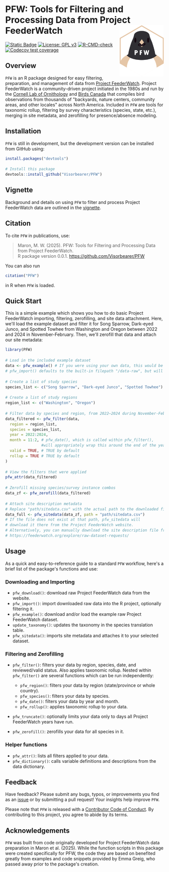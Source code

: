 
# PFW: Tools for Filtering and Processing Data from Project FeederWatch <img src="man/figures/logo.png" align="right" width=140 alt="Hexagonal PFW logo, featuring a Dark-eyed Junco with a seed in its beak."/>

<!-- badges: start -->
[![Static
Badge](https://www.repostatus.org/badges/latest/wip.svg)](https://www.repostatus.org/#wip)
[![License: GPL
v3](https://img.shields.io/badge/License-GPL%20v3-blue.svg)](http://www.gnu.org/licenses/gpl-3.0)
[![R-CMD-check](https://github.com/Visorbearer/PFW/actions/workflows/R-CMD-check.yaml/badge.svg)](https://github.com/Visorbearer/PFW/actions/workflows/R-CMD-check.yaml)
[![Codecov test coverage](https://codecov.io/gh/Visorbearer/PFW/graph/badge.svg)](https://app.codecov.io/gh/Visorbearer/PFW)
<!-- badges: end -->

## Overview

`PFW` is an R package designed for easy filtering, preparation, 
and management of data from [Project FeederWatch](https://feederwatch.org/). 
Project FeederWatch is a community-driven project initiated in the 1980s
and run by the [Cornell Lab of Ornithology](https://www.birds.cornell.edu/) and [Birds Canada](https://www.birdscanada.org/)
that compiles bird observations from thousands of "backyards, nature centers, 
community areas, and other locales" across North America. Included in `PFW`
are tools for taxonomic rollup, filtering by survey characteristics 
(species, state, etc.), merging in site metadata, and zerofilling for presence/absence modeling.

## Installation

`PFW` is still in development, but the development version can be installed from GitHub using:

``` r
install.packages("devtools")

# Install this package
devtools::install_github("Visorbearer/PFW")
```

## Vignette

Background and details on using `PFW` to filter and process Project FeederWatch data are outlined in the [vignette](https://Visorbearer.github.io/PFW/articles/PFW.html).

## Citation

To cite `PFW` in publications, use:

> Maron, M. W. (2025). PFW: Tools for Filtering and Processing Data from Project FeederWatch.  
> R package version 0.0.1. https://github.com/Visorbearer/PFW

You can also run

```r
citation("PFW")
```

in R when `PFW` is loaded.

## Quick Start

This is a simple example which shows you how to do basic Project FeederWatch importing, filtering, zerofilling, and site data attachment.
Here, we'll load the example dataset and filter it for Song Sparrow, Dark-eyed Junco, and Spotted Towhee from Washington
and Oregon between 2022 and 2024 in November-February. Then, we'll zerofill that data and attach our site metadata:

``` r
library(PFW)

# Load in the included example dataset
data <- pfw_example() # If you were using your own data, this would be pfw_import() instead.
# pfw_import() defaults to the built-in filepath "/data-raw", but will accept a different filepath.

# Create a list of study species
species_list <- c("Song Sparrow", "Dark-eyed Junco", "Spotted Towhee")

# Create a list of study regions
region_list <- c("Washington", "Oregon")

# Filter data by species and region, from 2022–2024 during November-February
data_filtered <- pfw_filter(data,
  region = region_list,
  species = species_list,
  year = 2022:2024,
  month = 11:2, # pfw_date(), which is called within pfw_filter(), 
                #will appropriately wrap this around the end of the year.
  valid = TRUE, # TRUE by default
  rollup = TRUE # TRUE by default
)

# View the filters that were applied
pfw_attr(data_filtered)

# Zerofill missing species/survey instance combos
data_zf <- pfw_zerofill(data_filtered)

# Attach site description metadata
# Replace "path/sitedata.csv" with the actual path to the downloaded file
data_full <- pfw_sitedata(data_zf, path = "path/sitedata.csv")
# If the file does not exist at that path, pfw_sitedata will
# download it there from the Project FeederWatch website.
# Alternatively, you can manually download the site description file from:
# https://feederwatch.org/explore/raw-dataset-requests/
```
## Usage

As a quick and easy-to-reference guide to a standard `PFW` workflow, here's
a brief list of the package's functions and use:

### Downloading and Importing

- `pfw_download()`: download raw Project FeederWatch data from the website.
- `pfw_import()`: import downloaded raw data into the R project, optionally filtering it.
- `pfw_example()`: download and/or load the example raw Project FeederWatch dataset.
- `update_taxonomy()`: updates the taxonomy in the species translation table.
- `pfw_sitedata()`: imports site metadata and attaches it to your selected dataset.

### Filtering and Zerofilling

- `pfw_filter()`: filters your data by region, species, date, and reviewed/valid status. Also applies taxonomic rollup.
  Nested within `pfw_filter()` are several functions which can be run independently:
  - `pfw_region()`: filters your data by region (state/province or whole country).
  - `pfw_species()`: filters your data by species.
  - `pfw_date()`: filters your data by year and month.
  - `pfw_rollup()`: applies taxonomic rollup to your data.

- `pfw_truncate()`: optionally limits your data only to days all Project FeederWatch years have run.
- `pfw_zerofill()`: zerofills your data for all species in it.

### Helper functions

- `pfw_attr()`: lists all filters applied to your data.
- `pfw_dictionary()`: calls variable definitions and descriptions from the data dictionary.

## Feedback

Have feedback? Please submit any bugs, typos, or improvements you find as an [issue](https://github.com/Visorbearer/PFW/issues) or by submitting a pull request!
Your insights help improve `PFW`. 

Please note that `PFW` is released with a [Contributor Code of Conduct](https://Visorbearer.github.io/PFW/CODE_OF_CONDUCT.html). By contributing to this project, you agree to abide by its terms.

## Acknowledgements

`PFW` was built from code originally developed for Project FeederWatch data preparation in Maron et al. (2025). 
While the function scripts in this package were created specifically for PFW, the code they are based on 
benefited greatly from examples and code snippets provided by Emma Greig, who passed away prior to the 
package's creation.
